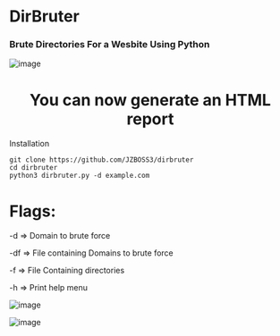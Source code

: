 # DirBruter

### Brute Directories For a Wesbite Using Python

![image](https://github.com/user-attachments/assets/7d13a2e6-0add-48a9-aada-4d045112e24e)



<h1 align="center"><b>You can now generate an HTML report</b></h1

# Installation
```
git clone https://github.com/JZBOSS3/dirbruter
cd dirbruter
python3 dirbruter.py -d example.com
```

# Flags:
-d => Domain to brute force

-df => File containing Domains to brute force

-f => File Containing directories

-h => Print help menu

![image](https://github.com/user-attachments/assets/7f5046d8-9f62-4f8d-ac56-19f45715526d)

![image](https://github.com/user-attachments/assets/76c76726-d39c-4211-a4e6-554e09186281)

